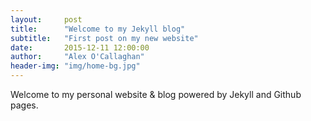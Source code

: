 ```yaml
---
layout:     post
title:      "Welcome to my Jekyll blog"
subtitle:   "First post on my new website"
date:       2015-12-11 12:00:00
author:     "Alex O'Callaghan"
header-img: "img/home-bg.jpg"
---
```

<p>Welcome to my personal website & blog powered by Jekyll and Github pages.</p>
